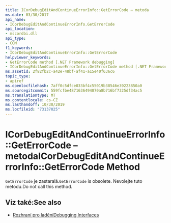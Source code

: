 ```yaml
---
title: ICorDebugEditAndContinueErrorInfo::GetErrorCode – metoda
ms.date: 03/30/2017
api_name:
- ICorDebugEditAndContinueErrorInfo.GetErrorCode
api_location:
- mscordbi.dll
api_type:
- COM
f1_keywords:
- ICorDebugEditAndContinueErrorInfo::GetErrorCode
helpviewer_keywords:
- GetErrorCode method [.NET Framework debugging]
- ICorDebugEditAndContinueErrorInfo::GetErrorCode method [.NET Framework debugging]
ms.assetid: 2f82fb2c-a42e-48bf-af41-a15e40f636c6
topic_type:
- apiref
ms.openlocfilehash: 7aff0c5dfce033bf4c55019b38546e39223850a0
ms.sourcegitcommit: 559fcfbe4871636494870a8b716bf7325df34ac5
ms.translationtype: MT
ms.contentlocale: cs-CZ
ms.lasthandoff: 10/30/2019
ms.locfileid: "73137025"
---
```

# <a name="icordebugeditandcontinueerrorinfogeterrorcode-method"></a><span data-ttu-id="b5779-102">ICorDebugEditAndContinueErrorInfo::GetErrorCode – metoda</span><span class="sxs-lookup"><span data-stu-id="b5779-102">ICorDebugEditAndContinueErrorInfo::GetErrorCode Method</span></span>
<span data-ttu-id="b5779-103">`GetErrorCode` je zastaralá.</span><span class="sxs-lookup"><span data-stu-id="b5779-103">`GetErrorCode` is obsolete.</span></span> <span data-ttu-id="b5779-104">Nevolejte tuto metodu.</span><span class="sxs-lookup"><span data-stu-id="b5779-104">Do not call this method.</span></span>  
  
## <a name="see-also"></a><span data-ttu-id="b5779-105">Viz také:</span><span class="sxs-lookup"><span data-stu-id="b5779-105">See also</span></span>

- [<span data-ttu-id="b5779-106">Rozhraní pro ladění</span><span class="sxs-lookup"><span data-stu-id="b5779-106">Debugging Interfaces</span></span>](../../../../docs/framework/unmanaged-api/debugging/debugging-interfaces.md)
